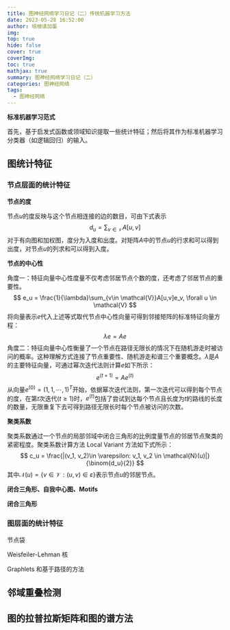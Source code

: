 ```yaml
---
title: 图神经网络学习日记（二）传统机器学习方法
date: 2023-05-28 16:52:00
author: 培根请加蛋
img: 
top: true
hide: false
cover: true
coverImg: 
toc: true
mathjax: true
summary: 图神经网络学习日记（二）
categories: 图神经网络
tags:
  - 图神经网络
---
```


**标准机器学习范式**

首先，基于启发式函数或领域知识提取一些统计特征；然后将其作为标准机器学习分类器（如逻辑回归）的输入。

## 图统计特征

### 节点层面的统计特征

**节点的度**

节点$u$的度反映与这个节点相连接的边的数目，可由下式表示
$$
d_u = \sum_{v \in \mathcal{V}} A[u,v]
$$
对于有向图和加权图，度分为入度和出度。对矩阵$A$中的节点$u$的行求和可以得到出度，对节点$u$的列求和可以得到入度。

**节点的中心性**

角度一：特征向量中心性度量不仅考虑邻居节点个数的度，还考虑了邻居节点的重要性。
$$
e_u = \frac{1}{\lambda}\sum_{v\in \mathcal{V}}A[u,v]e_v, \forall u \in \mathcal{V}
$$
将向量表示$e$代入上述等式取代节点中心性向量可得到邻接矩阵的标准特征向量方程：
$$
\lambda e = Ae
$$
角度二：特征向量中心性衡量了一个节点在路径无限长的情况下在随机游走时被访问的概率。这种理解方式连接了节点重要性、随机游走和谱三个重要概念。$\lambda$是$A$的主要特征向量，可通过幂次迭代法则计算$e$如下所示：
$$
e^{(t+1)} = Ae^{(t)}
$$
从向量$e^{(0)}=(1,1,\cdots,1)^T$开始，依据幂次迭代法则，第一次迭代可以得到每个节点的度，在第$t$次迭代$(t \geq 1)$时，$e^{(t)}$包括了尝试到达每个节点且长度为$t$的路线的长度的数量，无限重复下去可得到路径无限长时每个节点被访问的次数。



**聚类系数**

聚类系数通过一个节点的局部邻域中闭合三角形的比例度量节点的邻居节点聚类的紧密程度。聚类系数计算方法 Local Variant 方法如下式所示：
$$
c_u = \frac{|(v_1, v_2)\in \varepsilon: v_1, v_2 \in \mathcal{N}(u)|}{\binom{d_u}{2}}
$$
其中$\mathcal{N}(u)=\{v\in \mathcal{V}: (u,v)\in \varepsilon\}$表示节点$u$的邻居节点。

**闭合三角形、自我中心图、Motifs**

**闭合三角形**



### 图层面的统计特征

节点袋



Weisfeiler-Lehman 核



Graphlets 和基于路径的方法



## 邻域重叠检测



## 图的拉普拉斯矩阵和图的谱方法

